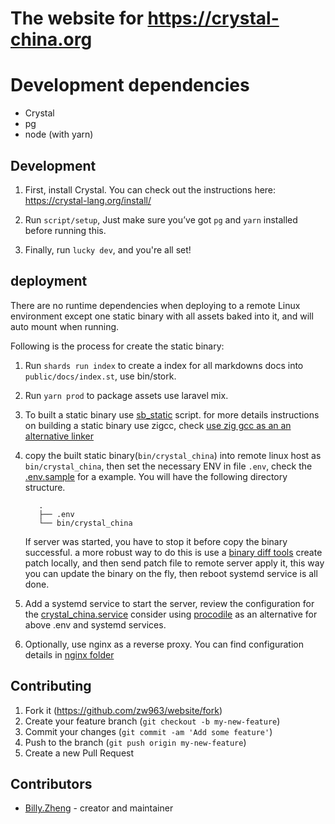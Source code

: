 # The website for https://crystal-china.org

# Development dependencies

- Crystal
- pg
- node (with yarn)

## Development

1. First, install Crystal. You can check out the instructions here: https://crystal-lang.org/install/

3. Run `script/setup`, Just make sure you’ve got `pg` and `yarn` installed before running this.

4. Finally, run `lucky dev`, and you're all set!

## deployment

There are no runtime dependencies when deploying to a remote Linux environment except
one static binary with all assets baked into it, and will auto mount when running.

Following is the process for create the static binary:

1. Run `shards run index` to create a index for all markdowns docs into `public/docs/index.st`, use bin/stork.

2. Run `yarn prod` to package assets use laravel mix.

3. To built a static binary use [sb_static](https://github.com/crystal-china/magic-haversack/blob/main/bin/sb_static) script.
   for more details instructions on building a static binary use zigcc, check [use zig gcc as an an alternative linker](https://github.com/crystal-china/magic-haversack/blob/main/docs/use_zig_cc_as_an_alternative_linker.md)

4. copy the built static binary(`bin/crystal_china`) into remote linux host as `bin/crystal_china`, then 
   set the necessary ENV in file `.env`, check the [.env.sample](/.env.sample) for a example.
   You will have the following directory structure.
	```
	   .
	   ├── .env
	   └── bin/crystal_china
	```
    If server was started, you have to stop it before copy the binary successful. a more robust way to do this is
    use a [binary diff tools](https://github.com/petervas/bsdifflib/) create patch locally, and then send patch file
    to remote server apply it, this way you can update the binary on the fly, then reboot systemd service is all done.

5. Add a systemd service to start the server, review the configuration for the [crystal_china.service](/nginx/crystal_china.service)
   consider using [procodile](https://github.com/crystal-china/procodile) as an alternative for above .env and systemd services.

6. Optionally, use nginx as a reverse proxy. You can find configuration details in [nginx folder](/nginx)

## Contributing

1. Fork it (<https://github.com/zw963/website/fork>)
2. Create your feature branch (`git checkout -b my-new-feature`)
3. Commit your changes (`git commit -am 'Add some feature'`)
4. Push to the branch (`git push origin my-new-feature`)
5. Create a new Pull Request

## Contributors

- [Billy.Zheng](https://github.com/zw963) - creator and maintainer
